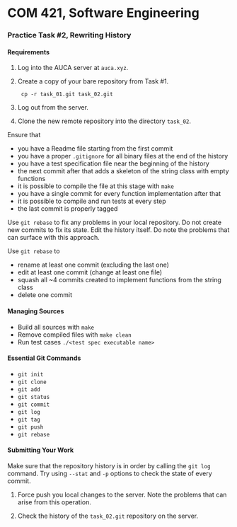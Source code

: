 # COM 421, Software Engineering
### Practice Task #2, Rewriting History

#### Requirements

1. Log into the AUCA server at `auca.xyz`.

2. Create a copy of your bare repository from Task #1.

        cp -r task_01.git task_02.git

3. Log out from the server.

4. Clone the new remote repository into the directory `task_02`.

Ensure that

* you have a Readme file starting from the first commit
* you have a proper `.gitignore` for all binary files at the end of the history
* you have a test specification file near the beginning of the history
* the next commit after that adds a skeleton of the string class with empty functions
* it is possible to compile the file at this stage with `make`
* you have a single commit for every function implementation after that
* it is possible to compile and run tests at every step
* the last commit is properly tagged

Use `git rebase` to fix any problems in your local repository. Do not create new
commits to fix its state. Edit the history itself. Do note the problems that can
surface with this approach.

Use `git rebase` to
  
* rename at least one commit (excluding the last one)
* edit at least one commit (change at least one file)
* squash all ~4 commits created to implement functions from the string class
* delete one commit

#### Managing Sources

* Build all sources with `make`
* Remove compiled files with `make clean`
* Run test cases `./<test spec executable name>`

#### Essential Git Commands

* `git init`
* `git clone`
* `git add`
* `git status`
* `git commit`
* `git log`
* `git tag`
* `git push`
* `git rebase`

#### Submitting Your Work

Make sure that the repository history is in order by calling the `git log` command.
Try using `--stat` and `-p` options to check the state of every commit.

1. Force push you local changes to the server. Note the problems that can arise from this operation.

2. Check the history of the `task_02.git` repository on the server.